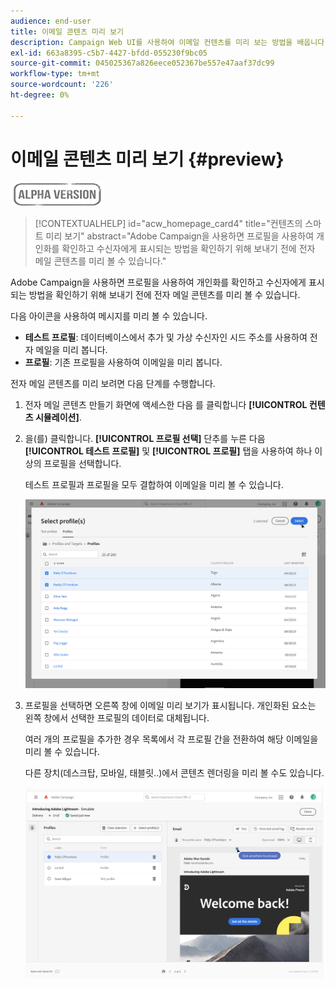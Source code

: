 ```yaml
---
audience: end-user
title: 이메일 콘텐츠 미리 보기
description: Campaign Web UI를 사용하여 이메일 컨텐츠를 미리 보는 방법을 배웁니다
exl-id: 663a8395-c5b7-4427-bfdd-055230f9bc05
source-git-commit: 045025367a826eece052367be557e47aaf37dc99
workflow-type: tm+mt
source-wordcount: '226'
ht-degree: 0%

---
```


# 이메일 콘텐츠 미리 보기 {#preview}

![](../assets/do-not-localize/badge.png)

>[!CONTEXTUALHELP]
>id="acw_homepage_card4"
>title="컨텐츠의 스마트 미리 보기"
>abstract="Adobe Campaign을 사용하면 프로필을 사용하여 개인화를 확인하고 수신자에게 표시되는 방법을 확인하기 위해 보내기 전에 전자 메일 콘텐츠를 미리 볼 수 있습니다."

Adobe Campaign을 사용하면 프로필을 사용하여 개인화를 확인하고 수신자에게 표시되는 방법을 확인하기 위해 보내기 전에 전자 메일 콘텐츠를 미리 볼 수 있습니다.

다음 아이콘을 사용하여 메시지를 미리 볼 수 있습니다.

* **테스트 프로필**: 데이터베이스에서 추가 및 가상 수신자인 시드 주소를 사용하여 전자 메일을 미리 봅니다.
* **프로필**: 기존 프로필을 사용하여 이메일을 미리 봅니다.

전자 메일 콘텐츠를 미리 보려면 다음 단계를 수행합니다.

1. 전자 메일 콘텐츠 만들기 화면에 액세스한 다음 를 클릭합니다 **[!UICONTROL 컨텐츠 시뮬레이션]**.

1. 을(를) 클릭합니다. **[!UICONTROL 프로필 선택]** 단추를 누른 다음 **[!UICONTROL 테스트 프로필]** 및 **[!UICONTROL 프로필]** 탭을 사용하여 하나 이상의 프로필을 선택합니다.

   테스트 프로필과 프로필을 모두 결합하여 이메일을 미리 볼 수 있습니다.

   ![](assets/preview-profile.png)

1. 프로필을 선택하면 오른쪽 창에 이메일 미리 보기가 표시됩니다. 개인화된 요소는 왼쪽 창에서 선택한 프로필의 데이터로 대체됩니다.

   여러 개의 프로필을 추가한 경우 목록에서 각 프로필 간을 전환하여 해당 이메일을 미리 볼 수 있습니다.

   다른 장치(데스크탑, 모바일, 태블릿..)에서 콘텐츠 렌더링을 미리 볼 수도 있습니다.

   ![](assets/preview.png)
